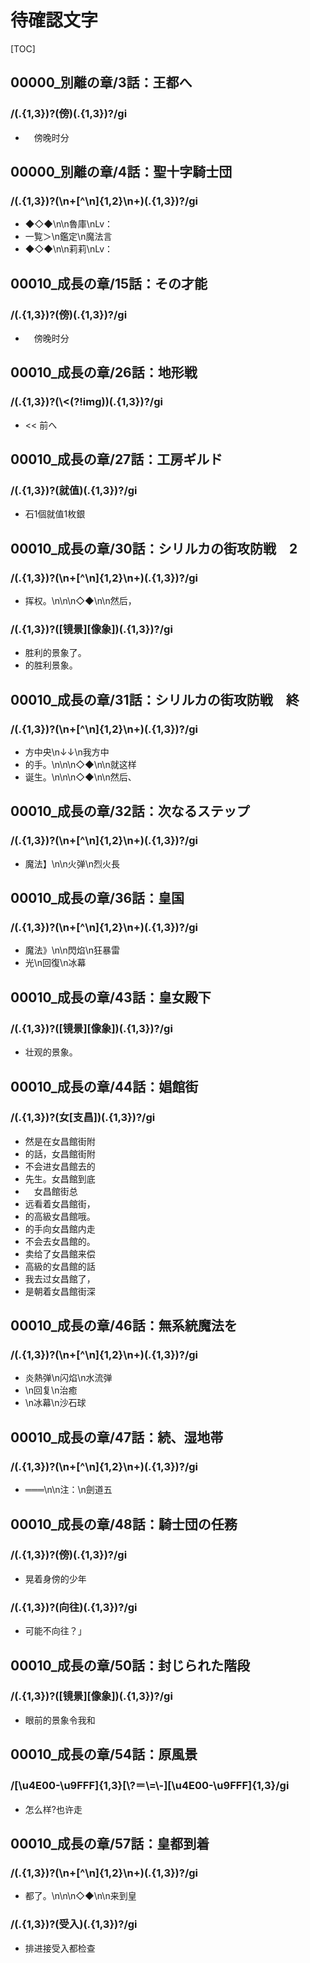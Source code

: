 # 待確認文字

[TOC]

## 00000_別離の章/3話：王都へ

### /(.{1,3})?(傍)(.{1,3})?/gi

- 　傍晚时分


## 00000_別離の章/4話：聖十字騎士団

### /(.{1,3})?(\n+[^\n]{1,2}\n+)(.{1,3})?/gi

- ◆◇◆\n\n魯庫\nLv：
- 一覧＞\n鑑定\n魔法言
- ◆◇◆\n\n莉莉\nLv：


## 00010_成長の章/15話：その才能

### /(.{1,3})?(傍)(.{1,3})?/gi

- 　傍晚时分


## 00010_成長の章/26話：地形戦

### /(.{1,3})?(\\<(?!img))(.{1,3})?/gi

- << 前へ


## 00010_成長の章/27話：工房ギルド

### /(.{1,3})?(就值)(.{1,3})?/gi

- 石1個就值1枚銀


## 00010_成長の章/30話：シリルカの街攻防戦　2

### /(.{1,3})?(\n+[^\n]{1,2}\n+)(.{1,3})?/gi

- 挥权。\n\n\n◇◆\n\n然后，

### /(.{1,3})?([镜景][像象])(.{1,3})?/gi

- 胜利的景象了。
- 的胜利景象。


## 00010_成長の章/31話：シリルカの街攻防戦　終

### /(.{1,3})?(\n+[^\n]{1,2}\n+)(.{1,3})?/gi

- 方中央\n↓↓\n我方中
- 的手。\n\n\n◇◆\n\n就这样
- 诞生。\n\n\n◇◆\n\n然后、


## 00010_成長の章/32話：次なるステップ

### /(.{1,3})?(\n+[^\n]{1,2}\n+)(.{1,3})?/gi

- 魔法】\n\n火弹\n烈火長


## 00010_成長の章/36話：皇国

### /(.{1,3})?(\n+[^\n]{1,2}\n+)(.{1,3})?/gi

- 魔法》\n\n閃焰\n狂暴雷
- 光\n回復\n冰幕


## 00010_成長の章/43話：皇女殿下

### /(.{1,3})?([镜景][像象])(.{1,3})?/gi

- 壮观的景象。


## 00010_成長の章/44話：娼館街

### /(.{1,3})?(女[支昌])(.{1,3})?/gi

- 然是在女昌館街附
- 的話，女昌館街附
- 不会进女昌館去的
- 先生。女昌館到底
- 　女昌館街总
- 远看着女昌館街，
- 的高級女昌館哦。
- 的手向女昌館内走
- 不会去女昌館的。
- 卖给了女昌館来偿
- 高級的女昌館的話
- 我去过女昌館了，
- 是朝着女昌館街深


## 00010_成長の章/46話：無系統魔法を

### /(.{1,3})?(\n+[^\n]{1,2}\n+)(.{1,3})?/gi

- 炎熱弹\n闪焰\n水流弹
- \n回复\n治癒
- \n冰幕\n沙石球


## 00010_成長の章/47話：続、湿地帯

### /(.{1,3})?(\n+[^\n]{1,2}\n+)(.{1,3})?/gi

- ═══\n\n注：\n劍道五


## 00010_成長の章/48話：騎士団の任務

### /(.{1,3})?(傍)(.{1,3})?/gi

- 晃着身傍的少年

### /(.{1,3})?(向往)(.{1,3})?/gi

- 可能不向往？」


## 00010_成長の章/50話：封じられた階段

### /(.{1,3})?([镜景][像象])(.{1,3})?/gi

- 眼前的景象令我和


## 00010_成長の章/54話：原風景

### /[\\u4E00-\\u9FFF]{1,3}[\\?＝\\=\\-][\\u4E00-\\u9FFF]{1,3}/gi

- 怎么样?也许走


## 00010_成長の章/57話：皇都到着

### /(.{1,3})?(\n+[^\n]{1,2}\n+)(.{1,3})?/gi

- 都了。\n\n\n◇◆\n\n来到皇

### /(.{1,3})?(受入)(.{1,3})?/gi

- 排进接受入都检查
